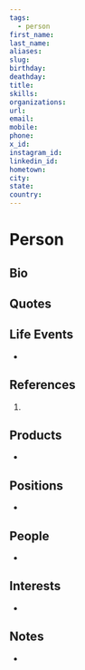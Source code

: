 ```yaml
---
tags:
  - person
first_name: 
last_name: 
aliases: 
slug: 
birthday: 
deathday: 
title: 
skills: 
organizations: 
url: 
email: 
mobile: 
phone: 
x_id: 
instagram_id: 
linkedin_id: 
hometown: 
city: 
state: 
country: 
---
```


# Person

## Bio

> 

## Quotes

> 

## Life Events

- 

## References

1.

## Products

- 

## Positions

- 

## People

- 

## Interests

- 

## Notes

- 

